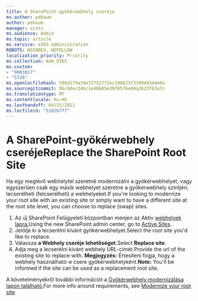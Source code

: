 ```yaml
---
title: A SharePoint-gyökérwebhely cseréje
ms.author: pebaum
author: pebaum
manager: scotv
ms.audience: Admin
ms.topic: article
ms.service: o365-administration
ROBOTS: NOINDEX, NOFOLLOW
localization_priority: Priority
ms.collection: Adm_O365
ms.custom:
- "9003017"
- "5726"
ms.openlocfilehash: 5984179a3de72752772ec198623f339949344e6e
ms.sourcegitcommit: 8bc60ec34bc1e40685e3976576e04a2623f63a7c
ms.translationtype: MT
ms.contentlocale: hu-HU
ms.lasthandoff: 04/15/2021
ms.locfileid: "51826777"
---
```

# <a name="replace-the-sharepoint-root-site"></a><span data-ttu-id="d2560-102">A SharePoint-gyökérwebhely cseréje</span><span class="sxs-lookup"><span data-stu-id="d2560-102">Replace the SharePoint Root Site</span></span>
<span data-ttu-id="d2560-103">Ha egy meglévő webhelytel szeretné modernizálni a gyökérwebhelyet, vagy egyszerűen csak egy másik webhelyet szeretne a gyökérwebhely szintjén, lecserélheti (felcserélheti) a webhelyeket.</span><span class="sxs-lookup"><span data-stu-id="d2560-103">If you're looking to modernize your root site with an existing site or simply want to have a different site at the root site level, you can choose to replace (swap) sites.</span></span>

1. <span data-ttu-id="d2560-104">Az új SharePoint Felügyeleti központban menjen az Aktív [webhelyek lapra.](https://admin.microsoft.com/sharepoint?page=siteManagement&modern=true)</span><span class="sxs-lookup"><span data-stu-id="d2560-104">Using the new SharePoint admin center, go to [Active Sites](https://admin.microsoft.com/sharepoint?page=siteManagement&modern=true).</span></span>
2. <span data-ttu-id="d2560-105">Jelölje ki a lecserélni kívánt gyökérwebhelyet.</span><span class="sxs-lookup"><span data-stu-id="d2560-105">Select the root site you'd like to replace.</span></span>
3. <span data-ttu-id="d2560-106">Válassza **a Webhely cseréje lehetőséget.**</span><span class="sxs-lookup"><span data-stu-id="d2560-106">Select **Replace site**.</span></span>
4. <span data-ttu-id="d2560-107">Adja meg a lecserélni kívánt webhely URL-címét.</span><span class="sxs-lookup"><span data-stu-id="d2560-107">Provide the url of the existing site to replace with.</span></span> <span data-ttu-id="d2560-108">**Megjegyzés:** Értesíteni fogja, hogy a webhely használható-e csere gyökérwebhelyként.</span><span class="sxs-lookup"><span data-stu-id="d2560-108">**Note:** You'll be informed if the site can be used as a replacement root site.</span></span>

<span data-ttu-id="d2560-109">A követelményekről további információt a [Gyökérwebhely modernizálása lapon található.](https://docs.microsoft.com/sharepoint/modern-root-site)</span><span class="sxs-lookup"><span data-stu-id="d2560-109">For more info around requirements, see [Modernize your root site](https://docs.microsoft.com/sharepoint/modern-root-site).</span></span>

